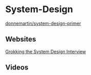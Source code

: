 # System-Design
[donnemartin/system-design-primer](https://github.com/donnemartin/system-design-primer)


## Websites
[Grokking the System Design Interview](https://designgurus.org/course/grokking-the-system-design-interview)


## Videos
